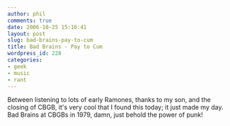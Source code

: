 ```yaml
---
author: phil
comments: true
date: 2006-10-25 15:16:41
layout: post
slug: bad-brains-pay-to-cum
title: Bad Brains - Pay to Cum
wordpress_id: 228
categories:
- geek
- music
- rant
---
```


Between listening to lots of early Ramones, thanks to my son, and the closing of CBGB, it's very cool that I found this today; it just made my day. Bad Brains at CBGBs in 1979, damn, just behold the power of punk!


